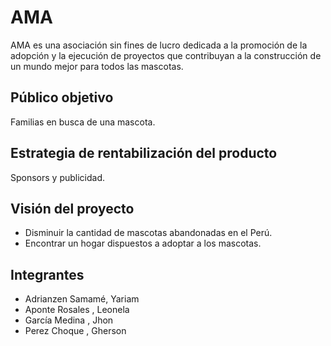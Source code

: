 # AMA

AMA  es una asociación sin fines de lucro dedicada a la promoción de la adopción y la ejecución de proyectos que contribuyan a la construcción de un mundo mejor para todos las mascotas.

## Público objetivo

Familias en busca de una mascota.

## Estrategia de rentabilización del producto

Sponsors y publicidad.

## Visión del proyecto

* Disminuir la cantidad de mascotas abandonadas en el Perú.
* Encontrar un hogar dispuestos a adoptar a los mascotas.

## Integrantes

* Adrianzen Samamé, Yariam
* Aponte Rosales , Leonela
* García Medina , Jhon
* Perez Choque , Gherson
